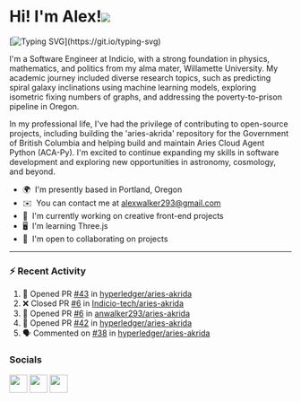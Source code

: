 Hi! I'm Alex!![](https://user-images.githubusercontent.com/18350557/176309783-0785949b-9127-417c-8b55-ab5a4333674e.gif)
=======================================================================================================================================

[![Typing SVG](https://readme-typing-svg.demolab.com?font=Pixelify+Sans&weight=700&size=31&duration=2500&pause=1000&color=ACBFE6&random=false&width=435&lines=Welcome+to+my+profile+!)](https://git.io/typing-svg)

I'm a Software Engineer at Indicio, with a strong foundation in physics, mathematics, and politics from my alma mater, Willamette University. My academic journey included diverse research topics, such as predicting spiral galaxy inclinations using machine learning models, exploring isometric fixing numbers of graphs, and addressing the poverty-to-prison pipeline in Oregon.

In my professional life, I've had the privilege of contributing to open-source projects, including building the 'aries-akrida' repository for the Government of British Columbia and helping build and maintain Aries Cloud Agent Python (ACA-Py). I'm excited to continue expanding my skills in software development and exploring new opportunities in astronomy, cosmology, and beyond.

* 🌍  I'm presently based in Portland, Oregon
* ✉️  You can contact me at [alexwalker293@gmail.com](mailto:alexwalker293@gmail.com)
* 🚀  I'm currently working on creative front-end projects
* 🖥️  I'm learning Three.js 
* 🤝  I'm open to collaborating on projects

---

### :zap: Recent Activity

<!--START_SECTION:activity-->
1. 💪 Opened PR [#43](https://github.com/hyperledger/aries-akrida/pull/43) in [hyperledger/aries-akrida](https://github.com/hyperledger/aries-akrida)
2. ❌ Closed PR [#6](https://github.com/Indicio-tech/aries-akrida/pull/6) in [Indicio-tech/aries-akrida](https://github.com/Indicio-tech/aries-akrida)
3. 💪 Opened PR [#6](https://github.com/anwalker293/aries-akrida/pull/6) in [anwalker293/aries-akrida](https://github.com/anwalker293/aries-akrida)
4. 💪 Opened PR [#42](https://github.com/hyperledger/aries-akrida/pull/42) in [hyperledger/aries-akrida](https://github.com/hyperledger/aries-akrida)
5. 🗣 Commented on [#38](https://github.com/hyperledger/aries-akrida/issues/38) in [hyperledger/aries-akrida](https://github.com/hyperledger/aries-akrida)
<!--END_SECTION:activity-->

### Socials

<p align="left"> <a href="https://www.github.com/anwalker293" target="_blank" rel="noreferrer"><img src="https://raw.githubusercontent.com/danielcranney/readme-generator/main/public/icons/socials/github.svg" width="32" height="32" /></a> <a href="http://www.instagram.com/alexwalkerflute" target="_blank" rel="noreferrer"><img src="https://raw.githubusercontent.com/danielcranney/readme-generator/main/public/icons/socials/instagram.svg" width="32" height="32" /></a> <a href="https://www.linkedin.com/in/alexandra-n-walker/" target="_blank" rel="noreferrer"><img src="https://raw.githubusercontent.com/danielcranney/readme-generator/main/public/icons/socials/linkedin.svg" width="32" height="32" /></a></p>

